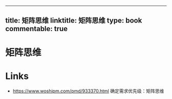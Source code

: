 
---
title: 矩阵思维
linktitle: 矩阵思维
type: book
commentable: true
---

# 矩阵思维

# Links

- https://www.woshipm.com/pmd/933370.html 确定需求优先级：矩阵思维

    